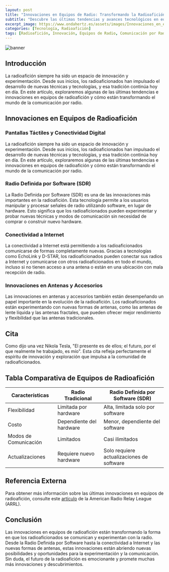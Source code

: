 ```yaml
---
layout: post
title: "Innovaciones en Equipos de Radio: Transformando la Radioafición"
subtitle: "Descubre las últimas tendencias y avances tecnológicos en equipos de radioafición y cómo están revolucionando el mundo de la comunicación por radio."
excerpt_image: https://www.ondahertz.es/assets/images/Innovaciones_en_equipos_de_radio.png
categories: [Tecnología, Radioafición]
tags: [Radioafición, Innovación, Equipos de Radio, Comunicación por Radio]
---
```


![banner](https://www.ondahertz.es/assets/images/Innovaciones_en_equipos_de_radio.png "Imagen de un moderno equipo de radioafición, destacando innovaciones tecnológicas como pantallas táctiles y conectividad digital, rodeado de accesorios y antenas, representando las últimas tendencias en la comunicación por radio.")

## Introducción

La radioafición siempre ha sido un espacio de innovación y experimentación. Desde sus inicios, los radioaficionados han impulsado el desarrollo de nuevas técnicas y tecnologías, y esa tradición continúa hoy en día. En este artículo, exploraremos algunas de las últimas tendencias e innovaciones en equipos de radioafición y cómo están transformando el mundo de la comunicación por radio.

## Innovaciones en Equipos de Radioafición

### Pantallas Táctiles y Conectividad Digital

La radioafición siempre ha sido un espacio de innovación y experimentación. Desde sus inicios, los radioaficionados han impulsado el desarrollo de nuevas técnicas y tecnologías, y esa tradición continúa hoy en día. En este artículo, exploraremos algunas de las últimas tendencias e innovaciones en equipos de radioafición y cómo están transformando el mundo de la comunicación por radio.

### Radio Definida por Software (SDR)

La Radio Definida por Software (SDR) es una de las innovaciones más importantes en la radioafición. Esta tecnología permite a los usuarios manipular y procesar señales de radio utilizando software, en lugar de hardware. Esto significa que los radioaficionados pueden experimentar y probar nuevas técnicas y modos de comunicación sin necesidad de comprar o construir nuevo hardware.

### Conectividad a Internet

La conectividad a Internet está permitiendo a los radioaficionados comunicarse de formas completamente nuevas. Gracias a tecnologías como EchoLink y D-STAR, los radioaficionados pueden conectar sus radios a Internet y comunicarse con otros radioaficionados en todo el mundo, incluso si no tienen acceso a una antena o están en una ubicación con mala recepción de radio.

### Innovaciones en Antenas y Accesorios

Las innovaciones en antenas y accesorios también están desempeñando un papel importante en la evolución de la radioafición. Los radioaficionados están experimentando con nuevas formas de antenas, como las antenas de lente líquida y las antenas fractales, que pueden ofrecer mejor rendimiento y flexibilidad que las antenas tradicionales.

## Cita

Como dijo una vez Nikola Tesla, "El presente es de ellos; el futuro, por el que realmente he trabajado, es mío". Esta cita refleja perfectamente el espíritu de innovación y exploración que impulsa a la comunidad de radioaficionados.

## Tabla Comparativa de Equipos de Radioafición

| Características | Radio Tradicional | Radio Definida por Software (SDR) |
|---|---|---|
| Flexibilidad | Limitada por hardware | Alta, limitada solo por software |
| Costo | Dependiente del hardware | Menor, dependiente del software |
| Modos de Comunicación | Limitados | Casi ilimitados |
| Actualizaciones | Requiere nuevo hardware | Solo requiere actualizaciones de software |

## Referencia Externa

Para obtener más información sobre las últimas innovaciones en equipos de radioafición, consulte este [artículo](https://www.arrl.org/news/technology-trends-in-amateur-radio) de la American Radio Relay League (ARRL).

## Conclusión

Las innovaciones en equipos de radioafición están transformando la forma en que los radioaficionados se comunican y experimentan con la radio. Desde la Radio Definida por Software hasta la conectividad a Internet y las nuevas formas de antenas, estas innovaciones están abriendo nuevas posibilidades y oportunidades para la experimentación y la comunicación. Sin duda, el futuro de la radioafición es emocionante y promete muchas más innovaciones y descubrimientos.